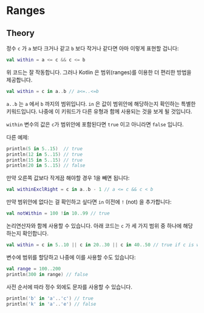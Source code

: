 # Ranges

## Theory

정수 `c` 가 `a` 보다 크거나 같고 `b` 보다 작거나 같다면 아마 이렇게 표현할 겁니다:

```kotlin
val within = a <= c && c <= b
```

위 코드는 잘 작동합니다. 그러나 Kotlin 은 범위(ranges)를 이용한 더 편리한 방법을 제공합니다.

```kotlin
val within = c in a..b // a<=..<=b
```

`a..b` 는 `a` 에서 `b` 까지의 범위입니다. `in` 은 값이 범위안에 해당하는지 확인하는 특별한 키워드입니다. 나중에 이 키워드가 다른 유형과 함께 사용되는 것을 보게 될 것입니다.

`within` 변수의 값은 `c`가 범위안에 포함된다면 `true` 이고 아니라면 `false` 입니다.

다른 예제:

```kotlin
println(5 in 5..15)  // true
println(12 in 5..15) // true
println(15 in 5..15) // true
println(20 in 5..15) // false
```

만약 오른쪽 값보다 작게끔 해야할 경우 1을 빼면 됩니다:

```kotlin
val withinExclRight = c in a..b - 1 // a <= c && c < b
```

만약 범위안에 없다는 걸 확인하고 싶다면 `in` 이전에 `!` (not) 을 추가합니다:

```kotlin
val notWithin = 100 !in 10..99 // true
```

논리연산자와 함께 사용할 수 있습니다. 아래 코드는 `c` 가 세 가지 범위 중 하나에 해당하는지 확인합니다.

```kotlin
val within = c in 5..10 || c in 20..30 || c in 40..50 // true if c is within at least one range
```

변수에 범위를 할당하고 나중에 이를 사용할 수도 있습니다:

```kotlin
val range = 100..200
println(300 in range) // false
```

사전 순서에 따라 정수 외에도 문자를 사용할 수 있습니다.

```kotlin
println('b' in 'a'..'c') // true
println('k' in 'a'..'e') // false
```
